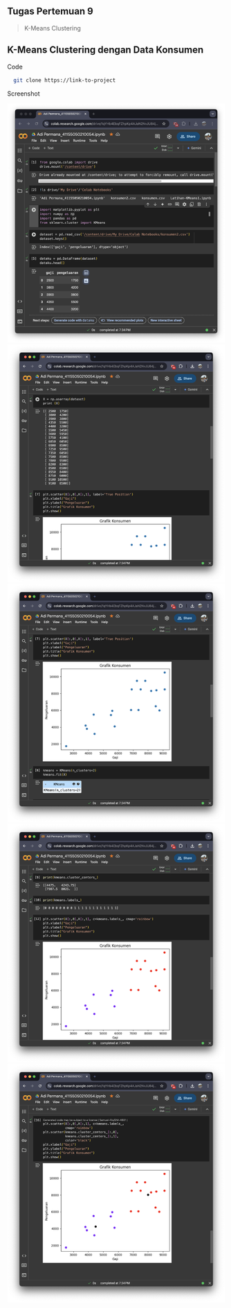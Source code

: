 ## Tugas Pertemuan 9
> K-Means Clustering

## K-Means Clustering dengan Data Konsumen
Code

```bash
  git clone https://link-to-project
```
Screenshot

![Screenshot](https://github.com/anamrepida/MachineLearning/blob/main/Tugas%20Pertemuan%209/img/01.png)
![Screenshot](https://github.com/anamrepida/MachineLearning/blob/main/Tugas%20Pertemuan%209/img/02.png)
![Screenshot](https://github.com/anamrepida/MachineLearning/blob/main/Tugas%20Pertemuan%209/img/03.png)
![Screenshot](https://github.com/anamrepida/MachineLearning/blob/main/Tugas%20Pertemuan%209/img/04.png)
![Screenshot](https://github.com/anamrepida/MachineLearning/blob/main/Tugas%20Pertemuan%209/img/05.png)